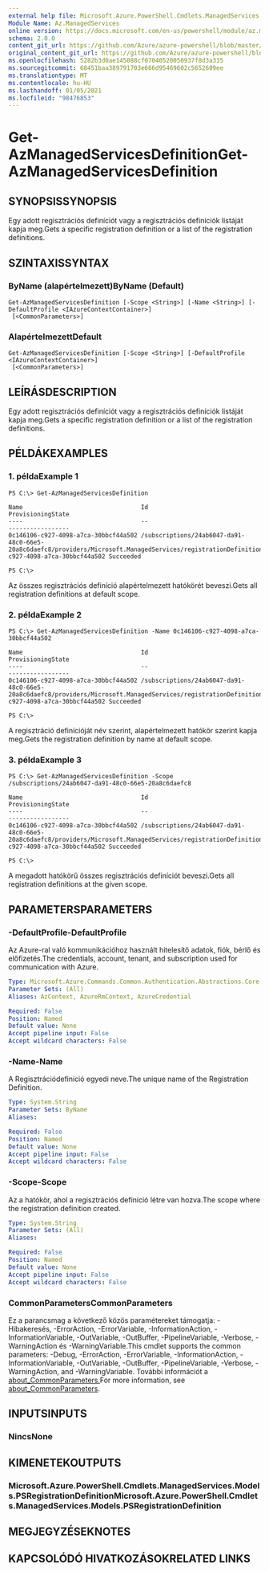 ```yaml
---
external help file: Microsoft.Azure.PowerShell.Cmdlets.ManagedServices.dll-Help.xml
Module Name: Az.ManagedServices
online version: https://docs.microsoft.com/en-us/powershell/module/az.managedservices/get-azmanagedservicesdefinition
schema: 2.0.0
content_git_url: https://github.com/Azure/azure-powershell/blob/master/src/ManagedServices/ManagedServices/help/Get-AzManagedServicesDefinition.md
original_content_git_url: https://github.com/Azure/azure-powershell/blob/master/src/ManagedServices/ManagedServices/help/Get-AzManagedServicesDefinition.md
ms.openlocfilehash: 5282b3d0ae145088cf07040520050937f8d3a335
ms.sourcegitcommit: 68451baa389791703e666d95469602c5652609ee
ms.translationtype: MT
ms.contentlocale: hu-HU
ms.lasthandoff: 01/05/2021
ms.locfileid: "98476853"
---
```

# <span data-ttu-id="e9c1e-101">Get-AzManagedServicesDefinition</span><span class="sxs-lookup"><span data-stu-id="e9c1e-101">Get-AzManagedServicesDefinition</span></span>

## <span data-ttu-id="e9c1e-102">SYNOPSIS</span><span class="sxs-lookup"><span data-stu-id="e9c1e-102">SYNOPSIS</span></span>
<span data-ttu-id="e9c1e-103">Egy adott regisztrációs definíciót vagy a regisztrációs definíciók listáját kapja meg.</span><span class="sxs-lookup"><span data-stu-id="e9c1e-103">Gets a specific registration definition or a list of the registration definitions.</span></span>

## <span data-ttu-id="e9c1e-104">SZINTAXIS</span><span class="sxs-lookup"><span data-stu-id="e9c1e-104">SYNTAX</span></span>

### <span data-ttu-id="e9c1e-105">ByName (alapértelmezett)</span><span class="sxs-lookup"><span data-stu-id="e9c1e-105">ByName (Default)</span></span>
```
Get-AzManagedServicesDefinition [-Scope <String>] [-Name <String>] [-DefaultProfile <IAzureContextContainer>]
 [<CommonParameters>]
```

### <span data-ttu-id="e9c1e-106">Alapértelmezett</span><span class="sxs-lookup"><span data-stu-id="e9c1e-106">Default</span></span>
```
Get-AzManagedServicesDefinition [-Scope <String>] [-DefaultProfile <IAzureContextContainer>]
 [<CommonParameters>]
```

## <span data-ttu-id="e9c1e-107">LEÍRÁS</span><span class="sxs-lookup"><span data-stu-id="e9c1e-107">DESCRIPTION</span></span>
<span data-ttu-id="e9c1e-108">Egy adott regisztrációs definíciót vagy a regisztrációs definíciók listáját kapja meg.</span><span class="sxs-lookup"><span data-stu-id="e9c1e-108">Gets a specific registration definition or a list of the registration definitions.</span></span>

## <span data-ttu-id="e9c1e-109">PÉLDÁK</span><span class="sxs-lookup"><span data-stu-id="e9c1e-109">EXAMPLES</span></span>

### <span data-ttu-id="e9c1e-110">1. példa</span><span class="sxs-lookup"><span data-stu-id="e9c1e-110">Example 1</span></span>
```
PS C:\> Get-AzManagedServicesDefinition

Name                                 Id                                                                                                                                                   ProvisioningState
----                                 --                                                                                                                                                   -----------------
0c146106-c927-4098-a7ca-30bbcf44a502 /subscriptions/24ab6047-da91-48c0-66e5-20a8c6daefc8/providers/Microsoft.ManagedServices/registrationDefinitions/0c146106-c927-4098-a7ca-30bbcf44a502 Succeeded

PS C:\>
```

<span data-ttu-id="e9c1e-111">Az összes regisztrációs definíció alapértelmezett hatókörét beveszi.</span><span class="sxs-lookup"><span data-stu-id="e9c1e-111">Gets all registration definitions at default scope.</span></span>

### <span data-ttu-id="e9c1e-112">2. példa</span><span class="sxs-lookup"><span data-stu-id="e9c1e-112">Example 2</span></span>
```
PS C:\> Get-AzManagedServicesDefinition -Name 0c146106-c927-4098-a7ca-30bbcf44a502

Name                                 Id                                                                                                                                                   ProvisioningState
----                                 --                                                                                                                                                   -----------------
0c146106-c927-4098-a7ca-30bbcf44a502 /subscriptions/24ab6047-da91-48c0-66e5-20a8c6daefc8/providers/Microsoft.ManagedServices/registrationDefinitions/0c146106-c927-4098-a7ca-30bbcf44a502 Succeeded

PS C:\>
```

<span data-ttu-id="e9c1e-113">A regisztráció definícióját név szerint, alapértelmezett hatókör szerint kapja meg.</span><span class="sxs-lookup"><span data-stu-id="e9c1e-113">Gets the registration definition by name at default scope.</span></span>

### <span data-ttu-id="e9c1e-114">3. példa</span><span class="sxs-lookup"><span data-stu-id="e9c1e-114">Example 3</span></span>
```
PS C:\> Get-AzManagedServicesDefinition -Scope /subscriptions/24ab6047-da91-48c0-66e5-20a8c6daefc8

Name                                 Id                                                                                                                                                   ProvisioningState
----                                 --                                                                                                                                                   -----------------
0c146106-c927-4098-a7ca-30bbcf44a502 /subscriptions/24ab6047-da91-48c0-66e5-20a8c6daefc8/providers/Microsoft.ManagedServices/registrationDefinitions/0c146106-c927-4098-a7ca-30bbcf44a502 Succeeded

PS C:\>
```

<span data-ttu-id="e9c1e-115">A megadott hatókörű összes regisztrációs definíciót beveszi.</span><span class="sxs-lookup"><span data-stu-id="e9c1e-115">Gets all registration definitions at the given scope.</span></span>

## <span data-ttu-id="e9c1e-116">PARAMETERS</span><span class="sxs-lookup"><span data-stu-id="e9c1e-116">PARAMETERS</span></span>

### <span data-ttu-id="e9c1e-117">-DefaultProfile</span><span class="sxs-lookup"><span data-stu-id="e9c1e-117">-DefaultProfile</span></span>
<span data-ttu-id="e9c1e-118">Az Azure-ral való kommunikációhoz használt hitelesítő adatok, fiók, bérlő és előfizetés.</span><span class="sxs-lookup"><span data-stu-id="e9c1e-118">The credentials, account, tenant, and subscription used for communication with Azure.</span></span>

```yaml
Type: Microsoft.Azure.Commands.Common.Authentication.Abstractions.Core.IAzureContextContainer
Parameter Sets: (All)
Aliases: AzContext, AzureRmContext, AzureCredential

Required: False
Position: Named
Default value: None
Accept pipeline input: False
Accept wildcard characters: False
```

### <span data-ttu-id="e9c1e-119">-Name</span><span class="sxs-lookup"><span data-stu-id="e9c1e-119">-Name</span></span>
<span data-ttu-id="e9c1e-120">A Regisztrációdefiníció egyedi neve.</span><span class="sxs-lookup"><span data-stu-id="e9c1e-120">The unique name of the Registration Definition.</span></span>

```yaml
Type: System.String
Parameter Sets: ByName
Aliases:

Required: False
Position: Named
Default value: None
Accept pipeline input: False
Accept wildcard characters: False
```

### <span data-ttu-id="e9c1e-121">-Scope</span><span class="sxs-lookup"><span data-stu-id="e9c1e-121">-Scope</span></span>
<span data-ttu-id="e9c1e-122">Az a hatókör, ahol a regisztrációs definíció létre van hozva.</span><span class="sxs-lookup"><span data-stu-id="e9c1e-122">The scope where the registration definition created.</span></span>

```yaml
Type: System.String
Parameter Sets: (All)
Aliases:

Required: False
Position: Named
Default value: None
Accept pipeline input: False
Accept wildcard characters: False
```

### <span data-ttu-id="e9c1e-123">CommonParameters</span><span class="sxs-lookup"><span data-stu-id="e9c1e-123">CommonParameters</span></span>
<span data-ttu-id="e9c1e-124">Ez a parancsmag a következő közös paramétereket támogatja: -Hibakeresés, -ErrorAction, -ErrorVariable, -InformationAction, -InformationVariable, -OutVariable, -OutBuffer, -PipelineVariable, -Verbose, -WarningAction és -WarningVariable.</span><span class="sxs-lookup"><span data-stu-id="e9c1e-124">This cmdlet supports the common parameters: -Debug, -ErrorAction, -ErrorVariable, -InformationAction, -InformationVariable, -OutVariable, -OutBuffer, -PipelineVariable, -Verbose, -WarningAction, and -WarningVariable.</span></span> <span data-ttu-id="e9c1e-125">További információt a [about_CommonParameters.](http://go.microsoft.com/fwlink/?LinkID=113216)</span><span class="sxs-lookup"><span data-stu-id="e9c1e-125">For more information, see [about_CommonParameters](http://go.microsoft.com/fwlink/?LinkID=113216).</span></span>

## <span data-ttu-id="e9c1e-126">INPUTS</span><span class="sxs-lookup"><span data-stu-id="e9c1e-126">INPUTS</span></span>

### <span data-ttu-id="e9c1e-127">Nincs</span><span class="sxs-lookup"><span data-stu-id="e9c1e-127">None</span></span>
## <span data-ttu-id="e9c1e-128">KIMENETEK</span><span class="sxs-lookup"><span data-stu-id="e9c1e-128">OUTPUTS</span></span>

### <span data-ttu-id="e9c1e-129">Microsoft.Azure.PowerShell.Cmdlets.ManagedServices.Models.PSRegistrationDefinition</span><span class="sxs-lookup"><span data-stu-id="e9c1e-129">Microsoft.Azure.PowerShell.Cmdlets.ManagedServices.Models.PSRegistrationDefinition</span></span>
## <span data-ttu-id="e9c1e-130">MEGJEGYZÉSEK</span><span class="sxs-lookup"><span data-stu-id="e9c1e-130">NOTES</span></span>

## <span data-ttu-id="e9c1e-131">KAPCSOLÓDÓ HIVATKOZÁSOK</span><span class="sxs-lookup"><span data-stu-id="e9c1e-131">RELATED LINKS</span></span>
